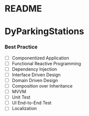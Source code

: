 README
======

# DyParkingStations

### Best Practice

- [ ] Componentized Application
- [ ] Functional Reactive Programming
- [ ] Dependency Injection
- [ ] Interface Driven Design
- [ ] Domain Driven Design
- [ ] Composition over Inheritance
- [ ] MVVM
- [ ] Unit Test
- [ ] UI End-to-End Test
- [ ] Localization